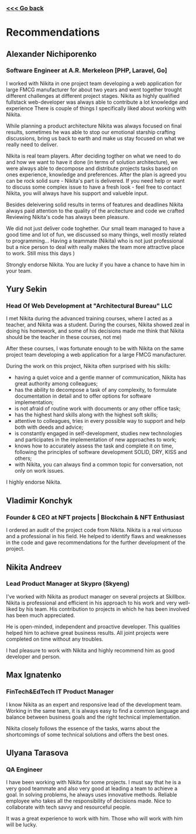 ### [<<< Go back](/README.md)

# Recommendations

## Alexander Nichiporenko

### Software Engineer at A.R. Merkeleon [PHP, Laravel, Go]

I worked with Nikita in one project team developing a web application for large FMCG manufacturer for about two years
and went together trought different challenges at different project stages. Nikita as highly qualified fullstack
web-developer was always able to contribute a lot knowledge and experience There is couple of things I specifically
liked about working with Nikita.

While planning a product architecture Nikita was always focused on final results, sometimes he was able to stop our
emotional starship crafting discussions, bring us back to earth and make us stay focused on what we really need to
deliver.

NIkita is real team players. After deciding togther on what we need to do and how we want to have it done (in terms of
solution architecture), we were always able to decompose and distribute projects tasks based on ones experience,
knowledge and preferences. After the plan is agreed you can be rock solid sure - Nikita's part is delivered. If you need
help or want to discuss some complex issue to have a fresh look - feel free to contact Nikita, you will always have his
support and valueble input.

Besides deleivering solid results in terms of features and deadlines Nikita always paid attention to the quality of the
arcitecture and code we crafted Reviewing Nikita's code has always been pleasure.

We did not just deliver code toghether. Our small team managed to have a good time and lot of fun, we discussed so many
things, well mostly related to programming... Having a teammate (Nikita) who is not just professional but a nice person
to deal with really makes the team more attractive place to work. Still miss this days )

Strongly endorse Nikita. You are lucky if you have a chance to have him in your team.

## Yury Sekin

### Head Of Web Development at "Architectural Bureau" LLC

I met Nikita during the advanced training courses, where I acted as a teacher, and Nikita was a student. During the
courses, Nikita showed zeal in doing his homework, and some of his decisions made me think that Nikita should be the
teacher in these courses, not me)

After these courses, I was fortunate enough to be with Nikita on the same project team developing a web application for
a large FMCG manufacturer.

During the work on this project, Nikita often surprised with his skills:

- having a quiet voice and a gentle manner of communication, Nikita has great authority among colleagues;
- has the ability to decompose a task of any complexity, to formulate documentation in detail and to offer options for
  software implementation;
- is not afraid of routine work with documents or any other office task;
- has the highest hard skills along with the highest soft skills;
- attentive to colleagues, tries in every possible way to support and help both with deeds and advice;
- is constantly engaged in self-development, studies new technologies and participates in the implementation of new
  approaches to work;
- knows how to accurately assess the task and complete it on time, following the principles of software development
  SOLID, DRY, KISS and others;
- with Nikita, you can always find a common topic for conversation, not only on work issues.

I highly endorse Nikita.

## Vladimir Konchyk

### Founder & CEO at NFT projects | Blockchain & NFT Enthusiast

I ordered an audit of the project code from Nikita. Nikita is a real virtuoso and a professional in his field. He helped
to identify flaws and weaknesses in the code and gave recommendations for the further development of the project.

## Nikita Andreev

### Lead Product Manager at Skypro (Skyeng)

I've worked with Nikita as product manager on several projects at Skillbox. Nikita is professional and efficient in his
approach to his work and very well-liked by his team. His contribution to projects in which he has been involved has
been much appreciated.

He is open-minded, independent and proactive developer. This qualities helped him to achieve great business results. All
joint projects were completed on time without any troubles.

I had pleasure to work with Nikita and highly recommend him as good developer and person.

## Max Ignatenko

### FinTech&EdTech IT Product Manager

I know Nikita as an expert and responsive lead of the development team. Working in the same team, it is always easy to
find a common language and balance between business goals and the right technical implementation.

Nikita closely follows the essence of the tasks, warns about the shortcomings of some technical solutions and offers the
best ones.

## Ulyana Tarasova

### QA Engineer

I have been working with Nikita for some projects. I must say that he is a very good teammate and also very good at
leading a team to achieve a goal. In solving problems, he always uses innovative methods. Reliable employee who takes
all the responsibility of decisions made. Nice to collaborate with tech savvy and resourceful people.

It was a great experience to work with him. Those who will work with him will be lucky.
